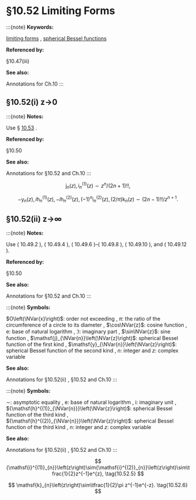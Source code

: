 # §10.52 Limiting Forms

:::{note}
**Keywords:**

[limiting forms](http://dlmf.nist.gov/search/search?q=limiting%20forms) , [spherical Bessel functions](http://dlmf.nist.gov/search/search?q=spherical%20Bessel%20functions)

**Referenced by:**

§10.47(iii)

**See also:**

Annotations for Ch.10
:::


## §10.52(i) z→0

:::{note}
**Notes:**

Use § [10.53](./10.53.md "§10.53 Power Series ‣ Spherical Bessel Functions ‣ Chapter 10 Bessel Functions") .

**Referenced by:**

§10.50

**See also:**

Annotations for §10.52 and Ch.10
:::


<a id="E1"></a>
$$
\mathsf{j}_{n}\left(z\right),{\mathsf{i}^{(1)}_{n}}\left(z\right)\sim z^{n}/(2n+1)!!, \tag{10.52.1}
$$


<a id="E2"></a>
$$
-\mathsf{y}_{n}\left(z\right),i{\mathsf{h}^{(1)}_{n}}\left(z\right),-i{\mathsf{h}^{(2)}_{n}}\left(z\right),(-1)^{n}{\mathsf{i}^{(2)}_{n}}\left(z\right),(2/\pi)\mathsf{k}_{n}\left(z\right)\sim(2n-1)!!/z^{n+1}. \tag{10.52.2}
$$


## §10.52(ii) z→∞

:::{note}
**Notes:**

Use ( 10.49.2 ), ( 10.49.4 ), ( 10.49.6 )–( 10.49.8 ), ( 10.49.10 ), and ( 10.49.12 ).

**Referenced by:**

§10.50

**See also:**

Annotations for §10.52 and Ch.10
:::

:::{note}
**Symbols:**

$O\left(\NVar{x}\right)$: order not exceeding , $\pi$: the ratio of the circumference of a circle to its diameter , $\cos\NVar{z}$: cosine function , $\mathrm{e}$: base of natural logarithm , $\Im$: imaginary part , $\sin\NVar{z}$: sine function , $\mathsf{j}_{\NVar{n}}\left(\NVar{z}\right)$: spherical Bessel function of the first kind , $\mathsf{y}_{\NVar{n}}\left(\NVar{z}\right)$: spherical Bessel function of the second kind , $n$: integer and $z$: complex variable

**See also:**

Annotations for §10.52(ii) , §10.52 and Ch.10
:::

:::{note}
**Symbols:**

$\sim$: asymptotic equality , $\mathrm{e}$: base of natural logarithm , $\mathrm{i}$: imaginary unit , ${\mathsf{h}^{(1)}_{\NVar{n}}}\left(\NVar{z}\right)$: spherical Bessel function of the third kind , ${\mathsf{h}^{(2)}_{\NVar{n}}}\left(\NVar{z}\right)$: spherical Bessel function of the third kind , $n$: integer and $z$: complex variable

**See also:**

Annotations for §10.52(ii) , §10.52 and Ch.10
:::


<a id="E5"></a>
$$
{\mathsf{i}^{(1)}_{n}}\left(z\right)\sim{\mathsf{i}^{(2)}_{n}}\left(z\right)\sim\tfrac{1}{2}z^{-1}e^{z}, \tag{10.52.5}
$$


<a id="E6"></a>
$$
\mathsf{k}_{n}\left(z\right)\sim\tfrac{1}{2}\pi z^{-1}e^{-z}. \tag{10.52.6}
$$
